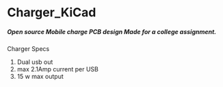 # Charger_KiCad
##### Open source Mobile charge PCB design Made for a college assignment.

Charger Specs
1. Dual usb out
2. max 2.1Amp current per USB
3. 15 w max output
